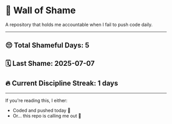 # 🧱 Wall of Shame

A repository that holds me accountable when I fail to push code daily.

---

## 😔 Total Shameful Days: **5**
## 🗓️ Last Shame: **2025-07-07**
## 🔥 Current Discipline Streak: **1 days**

---

If you're reading this, I either:
- Coded and pushed today 💪
- Or... this repo is calling me out 😤
